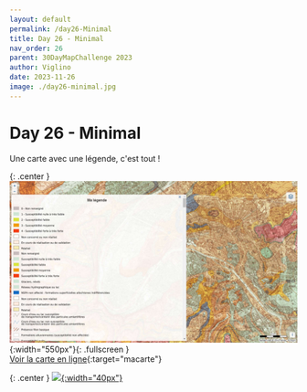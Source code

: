 ```yaml
---
layout: default
permalink: /day26-Minimal
title: Day 26 - Minimal
nav_order: 26
parent: 30DayMapChallenge 2023
author: Viglino
date: 2023-11-26
image: ./day26-minimal.jpg
---
```

# Day 26 - Minimal

Une carte avec une légende, c'est tout !

{: .center }
![](./day26-minimal.jpg){:width="550px"}{: .fullscreen }    
[Voir la carte en ligne](https://macarte.ign.fr/carte/NqzHJV/BRGM){:target="macarte"}

{: .center }
[![](https://upload.wikimedia.org/wikipedia/commons/5/5a/X_icon_2.svg){:width="40px"}](https://twitter.com/jmviglino/status/1728675980552573412)
